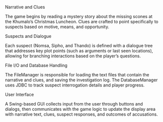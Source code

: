 Narrative and Clues

The game begins by reading a mystery story about the missing scones at the Khumalo’s Christmas Luncheon. Clues are crafted to point specifically to suspects based on motive, means,
and opportunity.

Suspects and Dialogue

Each suspect (Nomsa, Sipho, and Thando) is defined with a dialogue tree that addresses key plot points (such as arguments or last seen locations), allowing for branching interactions based on the player’s questions.

File I/O and Database Handling

The FileManager is responsible for loading the text files that contain the narrative and clues, and saving the investigation log. The DatabaseManager uses JDBC to track suspect 
interrogation details and player progress.

User Interface

A Swing-based GUI collects input from the user through buttons and dialogs, then communicates with the game logic to update the display area with narrative text, clues, suspect 
responses, and outcomes of accusations.
